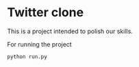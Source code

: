 Twitter clone
=============

This is a project intended to polish our skills.

For running the project

```
python run.py
```